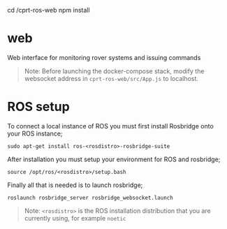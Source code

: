 cd /cprt-ros-web
npm install
# web
Web interface for monitoring rover systems and issuing commands

> Note: Before launching the docker-compose stack, modify the websocket address in `cprt-ros-web/src/App.js` to localhost.

# ROS setup

To connect a local instance of ROS you must first install Rosbridge onto your ROS instance;

```
sudo apt-get install ros-<rosdistro>-rosbridge-suite
```

After installation you must setup your environment for ROS and rosbridge;

```
source /opt/ros/<rosdistro>/setup.bash
```

Finally all that is needed is to launch rosbridge;

```
roslaunch rosbridge_server rosbridge_websocket.launch
```

> Note: `<rosdistro>` is the ROS installation distribution that you are currently using, for example `noetic`
